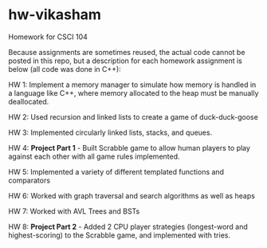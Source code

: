 # hw-vikasham
Homework for CSCI 104

Because assignments are sometimes reused, the actual code cannot be posted in this repo, but a description for each homework assignment is below (all code was done in C++): 

HW 1: Implement a memory manager to simulate how memory is handled in a language like C++, where memory allocated to the heap must be manually deallocated.

HW 2: Used recursion and linked lists to create a game of duck-duck-goose

HW 3: Implemented circularly linked lists, stacks, and queues. 

HW 4: **Project Part 1** - Built Scrabble game to allow human players to play against each other with all game rules implemented.

HW 5: Implemented a variety of different templated functions and comparators

HW 6: Worked with graph traversal and search algorithms as well as heaps

HW 7: Worked with AVL Trees and BSTs

HW 8: **Project Part 2** - Added 2 CPU player strategies (longest-word and highest-scoring) to the Scrabble game, and implemented with tries.  
